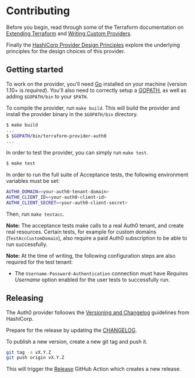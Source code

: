 # Contributing

Before you begin, read through some of the Terraform documentation on [Extending Terraform](https://www.terraform.io/docs/extend/index.html) and [Writing Custom Providers](https://learn.hashicorp.com/collections/terraform/providers).

Finally the [HashiCorp Provider Design Principles](https://www.terraform.io/docs/extend/hashicorp-provider-design-principles.html) explore the underlying principles for the design choices of this provider.

## Getting started

To work on the provider, you'll need [Go](http://www.golang.org) installed on your machine (version 1.10+ is *required*). You'll also need to correctly setup a [GOPATH](http://golang.org/doc/code.html#GOPATH), as well as adding `$GOPATH/bin` to your `$PATH`.

To compile the provider, run `make build`. This will build the provider and install the provider binary in the `$GOPATH/bin` directory.

```sh
$ make build
...
$ $GOPATH/bin/terraform-provider-auth0
...
```

In order to test the provider, you can simply run `make test`.

```sh
$ make test
```

In order to run the full suite of Acceptance tests, the following environment variables must be set:

```sh
AUTH0_DOMAIN=<your-auth0-tenant-domain>
AUTH0_CLIENT_ID=<your-auth0-client-id>
AUTH0_CLIENT_SECRET=<your-auth0-client-secret>
```

Then, run `make testacc`. 

**Note:** The acceptance tests make calls to a real Auth0 tenant, and create real resources. Certain tests, for example
for custom domains (`TestAccCustomDomain`), also require a paid Auth0 subscription to be able to run successfully. 

**Note:** At the time of writing, the following configuration steps are also required for the test tenant:

* The `Username-Password-Authentication` connection must have _Requires Username_ option enabled for the user tests to 
successfully run.

## Releasing

The Auth0 provider folloows the [Versioning and Changelog](https://www.terraform.io/docs/extend/best-practices/versioning.html) guidelines from HashiCorp.

Prepare for the release by updating the [CHANGELOG](CHANGELOG.md). 

To publish a new version, create a new git tag and push it.

```bash
git tag -a vX.Y.Z
git push origin vX.Y.Z
```

This will trigger the [Release](https://github.com/alexkappa/terraform-provider-auth0/actions/workflows/release.yml) GitHub Action which creates a new release.